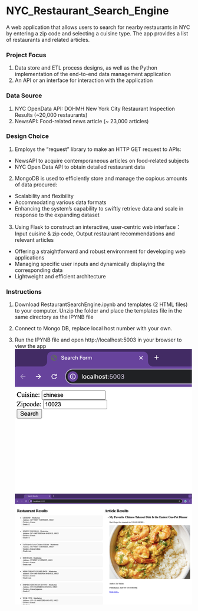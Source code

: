 # NYC_Restaurant_Search_Engine
A web application that allows users to search for nearby restaurants in NYC by entering a zip code and selecting a cuisine type. The app provides a list of restaurants and related articles.

### Project Focus
1. Data store and ETL process designs, as well as the Python implementation of the end-to-end data management application
2. An API or an interface for interaction with the application

### Data Source
1. NYC OpenData API: DOHMH New York City Restaurant Inspection Results (~20,000 restaurants)
2. NewsAPI: Food-related news article (~ 23,000 articles)

### Design Choice
1. Employs the “request” library to make an HTTP GET request to APIs:
- NewsAPI to acquire contemporaneous articles on food-related subjects
- NYC Open Data API to obtain detailed restaurant data

2. MongoDB is used to efficiently store and manage the copious amounts of data procured:
- Scalability and flexibility
- Accommodating various data formats
- Enhancing the system’s capability to swiftly retrieve data and scale in response to the expanding dataset

3. Using Flask to construct an interactive, user-centric web interface：
Input cuisine & zip code, Output restaurant recommendations and relevant articles

- Offering a straightforward and robust environment for developing web applications
- Managing specific user inputs and dynamically displaying the corresponding data
- Lightweight and efficient architecture

### Instructions
1. Download RestaurantSearchEngine.ipynb and templates (2 HTML files) to your computer. Unzip the folder and place the templates file in the same directory as the IPYNB file
2. Connect to Mongo DB, replace local host number with your own.

3. Run the IPYNB file and open http://localhost:5003 in your browser to view the app
   ![Flask_Input](screenshots/flask_input.png)
   ![Flask_Output](screenshots/flask_output.png)


